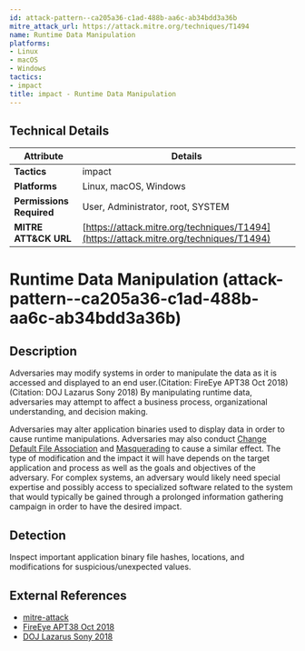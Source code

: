 ```yaml
---
id: attack-pattern--ca205a36-c1ad-488b-aa6c-ab34bdd3a36b
mitre_attack_url: https://attack.mitre.org/techniques/T1494
name: Runtime Data Manipulation
platforms:
- Linux
- macOS
- Windows
tactics:
- impact
title: impact - Runtime Data Manipulation
---
```


## Technical Details

| Attribute | Details |
|-----------|----------|
| **Tactics** | impact |
| **Platforms** | Linux, macOS, Windows |
| **Permissions Required** | User, Administrator, root, SYSTEM |
| **MITRE ATT&CK URL** | [https://attack.mitre.org/techniques/T1494](https://attack.mitre.org/techniques/T1494) |

# Runtime Data Manipulation (attack-pattern--ca205a36-c1ad-488b-aa6c-ab34bdd3a36b)

## Description
Adversaries may modify systems in order to manipulate the data as it is accessed and displayed to an end user.(Citation: FireEye APT38 Oct 2018)(Citation: DOJ Lazarus Sony 2018) By manipulating runtime data, adversaries may attempt to affect a business process, organizational understanding, and decision making. 

Adversaries may alter application binaries used to display data in order to cause runtime manipulations. Adversaries may also conduct [Change Default File Association](https://attack.mitre.org/techniques/T1042) and [Masquerading](https://attack.mitre.org/techniques/T1036) to cause a similar effect. The type of modification and the impact it will have depends on the target application and process as well as the goals and objectives of the adversary. For complex systems, an adversary would likely need special expertise and possibly access to specialized software related to the system that would typically be gained through a prolonged information gathering campaign in order to have the desired impact.

## Detection
Inspect important application binary file hashes, locations, and modifications for suspicious/unexpected values.

## External References
- [mitre-attack](https://attack.mitre.org/techniques/T1494)
- [FireEye APT38 Oct 2018](https://content.fireeye.com/apt/rpt-apt38)
- [DOJ Lazarus Sony 2018](https://www.justice.gov/opa/press-release/file/1092091/download)
